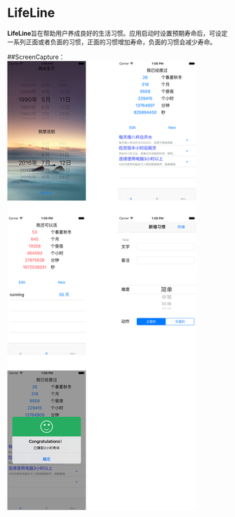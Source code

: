 # LifeLine

**LifeLine**旨在帮助用户养成良好的生活习惯。应用启动时设置预期寿命后，可设定一系列正面或者负面的习惯，正面的习惯增加寿命，负面的习惯会减少寿命。

##ScreenCapture：
![](https://github.com/ChangWenWu/LifeLine/blob/master/LifeLine/ScreenCapture.png?raw=true) 